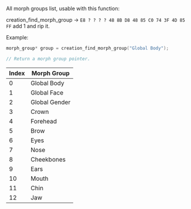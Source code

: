 All morph groups list, usable with this function:

creation_find_morph_group -> `E8 ? ? ? ? 48 8B D8 48 85 C0 74 3F 4D 85 FF` add 1 and rip it.

Example:

```cpp
morph_group* group = creation_find_morph_group("Global Body");

// Return a morph group pointer.
```

| Index  | Morph Group |
| ------------- | ------------- |
| 0 | Global Body |
| 1 | Global Face |
| 2 | Global Gender |
| 3 | Crown |
| 4 | Forehead |
| 5 | Brow |
| 6 | Eyes |
| 7 | Nose |
| 8 | Cheekbones |
| 9 | Ears |
| 10 | Mouth |
| 11 | Chin |
| 12 | Jaw |
